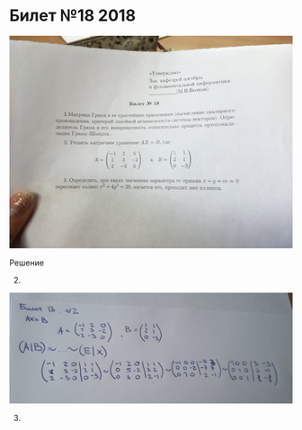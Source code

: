 # Билет №18 2018

![](image31-8857d73e-507b-4a0d-a24f-94ee1a0006a3.png)

Решение

2.

![](Hhpi_cT-HwI-5a520d9a-9a1c-4c99-b156-183d82e6b053.jpg)

3.